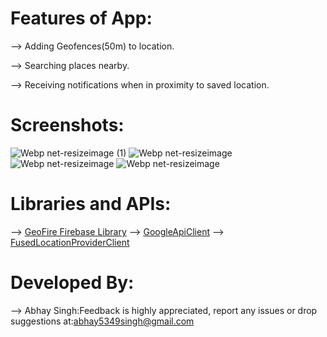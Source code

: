 # Features of App:
--> Adding Geofences(50m) to location.

--> Searching places nearby.

--> Receiving notifications when in proximity to saved location.

# Screenshots:
![Webp net-resizeimage (1)](https://user-images.githubusercontent.com/48565759/103922108-51a9cb80-5139-11eb-83db-91ea7a2ab91d.png)
![Webp net-resizeimage](https://user-images.githubusercontent.com/48565759/103923546-3d66ce00-513b-11eb-8c2e-d3a1b183427e.png)
![Webp net-resizeimage](https://user-images.githubusercontent.com/48565759/103924860-b31f6980-513c-11eb-8a41-5d0b37975fe3.png)
![Webp net-resizeimage](https://user-images.githubusercontent.com/48565759/103925228-3640bf80-513d-11eb-848d-c04bac73451f.png)


# Libraries and APIs:
--> [GeoFire Firebase Library](https://github.com/firebase/geofire-android)
--> [GoogleApiClient](https://developers.google.com/android/reference/com/google/android/gms/common/api/GoogleApiClient)
--> [FusedLocationProviderClient](https://developers.google.com/android/reference/com/google/android/gms/location/FusedLocationProviderClient)

# Developed By:
--> Abhay Singh:Feedback is highly appreciated, report any issues or drop suggestions at:[abhay5349singh@gmail.com](mailto:abhay5349singh@gmail.com)
